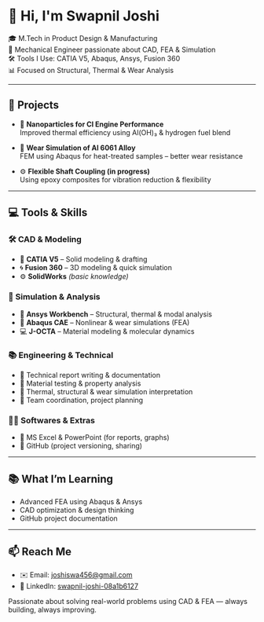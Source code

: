 # 👋 Hi, I'm Swapnil Joshi

🎓 M.Tech in Product Design & Manufacturing  
🔧 Mechanical Engineer passionate about CAD, FEA & Simulation  
🛠️ Tools I Use: CATIA V5, Abaqus, Ansys, Fusion 360  
📊 Focused on Structural, Thermal & Wear Analysis  

---

## 🚀 Projects

- 🔬 **Nanoparticles for CI Engine Performance**  
  Improved thermal efficiency using Al(OH)₃ & hydrogen fuel blend

- 🧪 **Wear Simulation of Al 6061 Alloy**  
  FEM using Abaqus for heat-treated samples – better wear resistance

- ⚙️ **Flexible Shaft Coupling (in progress)**  
  Using epoxy composites for vibration reduction & flexibility

---

## 💻 Tools & Skills

### 🛠️ CAD & Modeling
- 🎯 **CATIA V5** – Solid modeling & drafting  
- 🌀 **Fusion 360** – 3D modeling & quick simulation  
- ⚙️ **SolidWorks** *(basic knowledge)*

### 🔬 Simulation & Analysis
- 🔧 **Ansys Workbench** – Structural, thermal & modal analysis  
- 📘 **Abaqus CAE** – Nonlinear & wear simulations (FEA)  
- 💻 **J-OCTA** – Material modeling & molecular dynamics

### 📚 Engineering & Technical
- 📝 Technical report writing & documentation  
- 🧪 Material testing & property analysis  
- 🧠 Thermal, structural & wear simulation interpretation  
- 👥 Team coordination, project planning

### 🧑‍💻 Softwares & Extras
- 📄 MS Excel & PowerPoint (for reports, graphs)  
- 📂 GitHub (project versioning, sharing)

---

## 📚 What I’m Learning
- Advanced FEA using Abaqus & Ansys
- CAD optimization & design thinking
- GitHub project documentation

---

## 📫 Reach Me

- ✉️ Email: joshiswa456@gmail.com  
- 💼 LinkedIn: [swapnil-joshi-08a1b6127](https://linkedin.com/in/swapnil-joshi-08a1b6127)

Passionate about solving real-world problems using CAD & FEA — always building, always improving.




<!--
**jswap1406/jswap1406** is a ✨ _special_ ✨ repository because its `README.md` (this file) appears on your GitHub profile.

Here are some ideas to get you started:

- 🔭 I’m currently working on ...
- 🌱 I’m currently learning ...
- 👯 I’m looking to collaborate on ...
- 🤔 I’m looking for help with ...
- 💬 Ask me about ...
- 📫 How to reach me: ...
- 😄 Pronouns: ...
- ⚡ Fun fact: ...
-->
